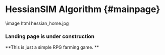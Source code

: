 HessianSIM Algorithm {#mainpage}
=======================

 \image html hessian_home.jpg

### Landing page is under construction ###

**This is just a simple RPG farming game. **




